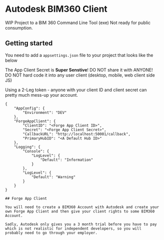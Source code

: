 # Autodesk BIM360 Client

WIP Project to a BIM 360 Command Line Tool (exe)
Not ready for public consumption.

## Getting started

You need to add a `appsettings.json` file to your project that looks like the below

The App Client Secret is **Super Senstive**! DO NOT share it with ANYONE! DO NOT hard code it into any user client (desktop, mobile, web client side JS)

Using a 2-Leg token - anyone with your client ID and client secret can pretty much mess-up your account.

```
{
    "AppConfig": {
        "Environment": "DEV"
    },
    "ForgeAppClient": {
        "ClientID": "<Forge App Client ID>",
        "Secret": "<Forge App Client Secret>",
        "CallbackURL": "http://localhost:50001/callback",
        "PrimaryHubID": "<A Default Hub ID>"
    },
    "Logging": {
        "Console": {
            "LogLevel": {
                "Default": "Information"
            }
        },
        "LogLevel": {
            "Default": "Warning"
        }
    }
}

## Forge App Client

You will need to create a BIM360 Account with Autodesk and create your own Forge App Client and then give your client rights to some BIM360 Account.

Sadly, Autodesk only gives you a 3 month trial before you have to pay which is not realistic for independent developers, so you will probably need to go through your employer.
